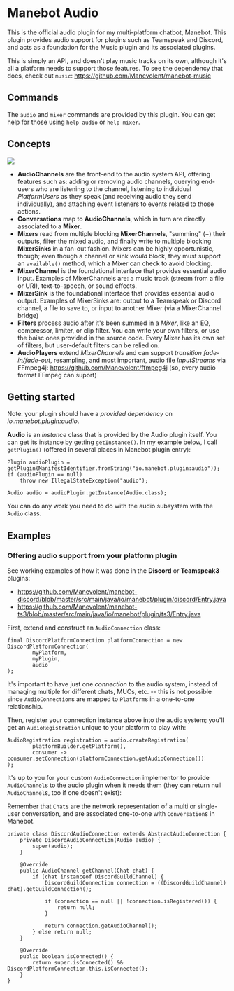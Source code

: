 # Manebot Audio

This is the official audio plugin for my multi-platform chatbot, Manebot.  This plugin provides audio support for plugins such as Teamspeak and Discord, and acts as a foundation for the Music plugin and its associated plugins.

This is simply an API, and doesn't play music tracks on its own, although it's all a platform needs to support those features.  To see the dependency that does, check out `music`: https://github.com/Manevolent/manebot-music

## Commands

The `audio` and `mixer` commands are provided by this plugin. You can get help for those using `help audio` or `help mixer`.

## Concepts

<img src="https://github.com/Manevolent/manebot-audio/raw/master/pipeline.png">

* **AudioChannels** are the front-end to the audio system API, offering features such as: adding or removing audio channels, querying end-users who are listening to the channel, listening to individual *PlatformUsers* as they speak (and receiving audio they send individually), and attaching event listeners to events related to those actions.
* **Conversations** map to **AudioChannels**, which in turn are directly associated to a **Mixer**.
* **Mixers** read from multiple blocking **MixerChannels**, "summing" (+) their outputs, filter the mixed audio, and finally write to multiple blocking **MixerSinks** in a fan-out fashion.  Mixers can be highly opportunistic, though; even though a channel or sink *would* block, they must support an `available()` method, which a Mixer can check to avoid blocking.
* **MixerChannel** is the foundational interface that provides essential audio input.  Examples of MixerChannels are: a music track (stream from a file or URI), text-to-speech, or sound effects.
* **MixerSink** is the foundational interface that provides essential audio output.  Examples of MixerSinks are: output to a Teamspeak or Discord channel, a file to save to, or input to another Mixer (via a MixerChannel bridge)
* **Filters** process audio after it's been summed in a *Mixer*, like an EQ, compressor, limiter, or clip filter.  You can write your own filters, or use the baisc ones provided in the source code.  Every Mixer has its own set of filters, but user-default filters can be relied on.
* **AudioPlayers** extend *MixerChannels* and can support *transition fade-in/fade-out*, resampling, and most important, audio file *InputStreams* via FFmpeg4j: https://github.com/Manevolent/ffmpeg4j (so, every audio format FFmpeg can suport)

## Getting started

Note: your plugin should have a *provided dependency* on *io.manebot.plugin:audio*.

**Audio** is an *instance* class that is provided by the Audio plugin itself.  You can get its instance by getting `getInstance()`.  In my example below, I call `getPlugin()` (offered in several places in Manebot plugin entry):

```
Plugin audioPlugin = getPlugin(ManifestIdentifier.fromString("io.manebot.plugin:audio"));
if (audioPlugin == null)
    throw new IllegalStateException("audio");
    
Audio audio = audioPlugin.getInstance(Audio.class);
```

You can do any work you need to do with the audio subsystem with the `Audio` class.

## Examples

### Offering audio support from your platform plugin

See working examples of how it was done in the **Discord** or **Teamspeak3** plugins:
* https://github.com/Manevolent/manebot-discord/blob/master/src/main/java/io/manebot/plugin/discord/Entry.java
* https://github.com/Manevolent/manebot-ts3/blob/master/src/main/java/io/manebot/plugin/ts3/Entry.java

First, extend and construct an `AudioConnection` class:

```
final DiscordPlatformConnection platformConnection = new DiscordPlatformConnection(
        myPlatform,
        myPlugin,
        audio
);
```

It's important to have just one *connection* to the audio system, instead of managing multiple for different chats, MUCs, etc. -- this is not possible since `AudioConnection`s are mapped to `Platform`s in a one-to-one relationship.

Then, register your connection instance above into the audio system; you'll get an `AudioRegistration` unique to your platform to play with:

```
AudioRegistration registration = audio.createRegistration(
        platformBuilder.getPlatform(),
        consumer -> consumer.setConnection(platformConnection.getAudioConnection())
);
```

It's up to you for your custom `AudioConnection` implementor to provide `AudioChannel`s to the audio plugin when it needs them (they can return null `AudioChannel`s, too if one doesn't exist):

Remember that `Chat`s are the network representation of a multi or single-user conversation, and are associated one-to-one with `Conversation`s in Manebot.

```
private class DiscordAudioConnection extends AbstractAudioConnection {
    private DiscordAudioConnection(Audio audio) {
        super(audio);
    }

    @Override
    public AudioChannel getChannel(Chat chat) {
        if (chat instanceof DiscordGuildChannel) {
            DiscordGuildConnection connection = ((DiscordGuildChannel) chat).getGuildConnection();

            if (connection == null || !connection.isRegistered()) {
                return null;
            }

            return connection.getAudioChannel();
        } else return null;
    }

    @Override
    public boolean isConnected() {
        return super.isConnected() && DiscordPlatformConnection.this.isConnected();
    }
}
```
